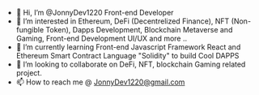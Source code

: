 - 👋 Hi, I’m @JonnyDev1220 Front-end Developer
- 👀 I’m interested in Ethereum, DeFi (Decentrelized Finance), NFT (Non-fungible Token), Dapps Development, Blockchain Metaverse and Gaming, Front-end Development UI/UX and more .. 
- 🌱 I’m currently learning Front-end Javascript Framework React and Ethereum Smart Contract Language "Solidity" to build Cool DAPPS
- 💞️ I’m looking to collaborate on DeFi, NFT, blockchain Gaming related project.
- 📫 How to reach me @ JonnyDev1220@gmail.com



